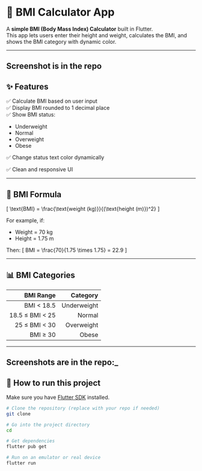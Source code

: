 # 📱 BMI Calculator App

A **simple BMI (Body Mass Index) Calculator** built in Flutter.  
This app lets users enter their height and weight, calculates the BMI, and shows the BMI category with dynamic color.

---

## Screenshot is in the repo

## ✨ Features
✅ Calculate BMI based on user input  
✅ Display BMI rounded to 1 decimal place  
✅ Show BMI status:
- Underweight
- Normal
- Overweight
- Obese

✅ Change status text color dynamically

✅ Clean and responsive UI

---

## 🧮 BMI Formula

\[
\text{BMI} = \frac{\text{weight (kg)}}{(\text{height (m)})^2}
\]

For example, if:
- Weight = 70 kg
- Height = 1.75 m

Then:
\[
BMI = \frac{70}{1.75 \times 1.75} = 22.9
\]

---

## 📊 BMI Categories

| BMI Range            | Category      |
|---------------------:|--------------:|
| BMI < 18.5           | Underweight   |
| 18.5 ≤ BMI < 25      | Normal        |
| 25 ≤ BMI < 30        | Overweight    |
| BMI ≥ 30             | Obese         |

---
## Screenshots are in the repo:_

## 🚀 How to run this project

Make sure you have [Flutter SDK](https://flutter.dev/docs/get-started/install) installed.

```bash
# Clone the repository (replace with your repo if needed)
git clone 

# Go into the project directory
cd

# Get dependencies
flutter pub get

# Run on an emulator or real device
flutter run
